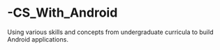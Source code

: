 # -CS_With_Android
Using various skills and concepts from undergraduate curricula to build Android applications.
